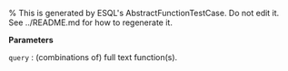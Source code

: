 % This is generated by ESQL's AbstractFunctionTestCase. Do not edit it. See ../README.md for how to regenerate it.

**Parameters**

`query`
:   (combinations of) full text function(s).

